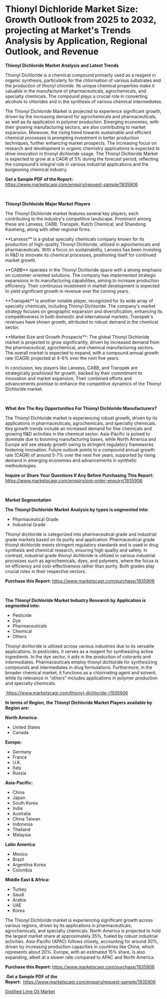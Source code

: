 <p><h1>Thionyl Dichloride Market Size: Growth Outlook from 2025 to 2032, projecting at Market's Trends Analysis by Application, Regional Outlook, and Revenue</h1></p><p><strong>Thionyl Dichloride Market Analysis and Latest Trends</strong></p>
<p><p>Thionyl Dichloride is a chemical compound primarily used as a reagent in organic synthesis, particularly for the chlorination of various substrates and the production of thionyl chloride. Its unique chemical properties make it valuable in the manufacture of pharmaceuticals, agrochemicals, and specialty chemicals. The compound plays a crucial role in converting alcohols to chlorides and in the synthesis of various chemical intermediates.</p><p>The Thionyl Dichloride Market is projected to experience significant growth, driven by the increasing demand for agrochemicals and pharmaceuticals, as well as its application in polymer production. Emerging economies, with their growing manufacturing sectors, are also contributing to market expansion. Moreover, the rising trend towards sustainable and efficient chemical processes is prompting investment in better production techniques, further enhancing market prospects. The increasing focus on research and development in organic chemistry applications is expected to drive innovation in thionyl dichloride usage. The Thionyl Dichloride Market is expected to grow at a CAGR of 5% during the forecast period, reflecting the compound's integral role in various industrial applications and the burgeoning chemical industry.</p></p>
<p><strong>Get a Sample PDF of the Report:&nbsp;</strong> <a href="https://www.marketscagr.com/enquiry/request-sample/1935906?utm_campaign=2465&utm_medium=2&utm_source=Github&utm_content=ia&utm_term=31032025&utm_id=thionyl-dichloride">https://www.marketscagr.com/enquiry/request-sample/1935906</a></p>
<p>&nbsp;</p>
<p><strong>Thionyl Dichloride Major Market Players</strong></p>
<p><p>The Thionyl Dichloride market features several key players, each contributing to the industry's competitive landscape. Prominent among these are Lanxess, CABB, Transpek, Kutch Chemical, and Shandong Kaisheng, along with other regional firms.</p><p>**Lanxess** is a global specialty chemicals company known for its production of high-quality Thionyl Dichloride, utilized in agrochemicals and pharmaceuticals. With a focus on sustainability, Lanxess has been investing in R&D to innovate its chemical processes, positioning itself for continued market growth.</p><p>**CABB** operates in the Thionyl Dichloride space with a strong emphasis on customer-oriented solutions. The company has implemented strategic expansions in its manufacturing capabilities, aiming to increase production efficiency. Their continuous investment in market development is expected to yield significant growth in revenue over the coming years.</p><p>**Transpek** is another notable player, recognized for its wide array of specialty chemicals, including Thionyl Dichloride. The company's market strategy focuses on geographic expansion and diversification, enhancing its competitiveness in both domestic and international markets. Transpek's revenues have shown growth, attributed to robust demand in the chemical sector.</p><p>**Market Size and Growth Prospects**: The global Thionyl Dichloride market is projected to grow significantly, driven by increased demand from the pharmaceutical, agrochemical, and chemical manufacturing sectors. The overall market is expected to expand, with a compound annual growth rate (CAGR) projected at 4-6% over the next five years.</p><p>In conclusion, key players like Lanxess, CABB, and Transpek are strategically positioned for growth, backed by their commitment to innovation and market expansion. Their combined efforts and advancements promise to enhance the competitive dynamics of the Thionyl Dichloride market.</p></p>
<p>&nbsp;</p>
<p><strong>What Are The Key Opportunities For Thionyl Dichloride Manufacturers?</strong></p>
<p><p>The Thionyl Dichloride market is experiencing robust growth, driven by its applications in pharmaceuticals, agrochemicals, and specialty chemicals. Key growth trends include an increased demand for fine chemicals and growing R&D activities in the chemical sector. Asia-Pacific is poised to dominate due to booming manufacturing bases, while North America and Europe will see steady growth owing to stringent regulatory frameworks fostering innovation. Future outlook points to a compound annual growth rate (CAGR) of around 5-7% over the next five years, supported by rising demand in emerging economies and advancements in synthetic methodologies.</p></p>
<p><strong>Inquire or Share Your Questions If Any Before Purchasing This Report:</strong> <a href="https://www.marketscagr.com/enquiry/pre-order-enquiry/1935906?utm_campaign=2465&utm_medium=2&utm_source=Github&utm_content=ia&utm_term=31032025&utm_id=thionyl-dichloride">https://www.marketscagr.com/enquiry/pre-order-enquiry/1935906</a></p>
<p>&nbsp;</p>
<p><strong>Market Segmentation</strong></p>
<p><strong>The Thionyl Dichloride Market Analysis by types is segmented into:</strong></p>
<p><ul><li>Pharmaceutical Grade</li><li>Industrial Grade</li></ul></p>
<p><p>Thionyl dichloride is categorized into pharmaceutical grade and industrial grade markets based on its purity and application. Pharmaceutical grade thionyl dichloride meets stringent regulatory standards and is used in drug synthesis and chemical research, ensuring high quality and safety. In contrast, industrial grade thionyl dichloride is utilized in various industrial processes such as agrochemicals, dyes, and polymers, where the focus is on efficiency and cost-effectiveness rather than purity. Both grades play crucial roles in their respective sectors.</p></p>
<p><strong>Purchase this Report:&nbsp;</strong><a href="https://www.marketscagr.com/purchase/1935906?utm_campaign=2465&utm_medium=2&utm_source=Github&utm_content=ia&utm_term=31032025&utm_id=thionyl-dichloride">https://www.marketscagr.com/purchase/1935906</a></p>
<p>&nbsp;</p>
<p><strong>The Thionyl Dichloride Market Industry Research by Application is segmented into:</strong></p>
<p><ul><li>Pesticide</li><li>Dye</li><li>Pharmaceuticals</li><li>Chemical</li><li>Others</li></ul></p>
<p><p>Thionyl dichloride is utilized across various industries due to its versatile applications. In pesticides, it serves as a reagent for synthesizing active ingredients. In the dye sector, it aids in the production of colorants and intermediates. Pharmaceuticals employ thionyl dichloride for synthesizing compounds and intermediates in drug formulations. Furthermore, in the broader chemical market, it functions as a chlorinating agent and solvent, while its relevance in "others" includes applications in polymer production and specialty chemicals.</p></p>
<p><a href="https://www.marketscagr.com/thionyl-dichloride-r1935906?utm_campaign=2465&utm_medium=2&utm_source=Github&utm_content=ia&utm_term=31032025&utm_id=thionyl-dichloride">&nbsp;https://www.marketscagr.com/thionyl-dichloride-r1935906</a></p>
<p><strong>In terms of Region, the Thionyl Dichloride Market Players available by Region are:</strong></p>
<p>
    <p> <strong> North America: </strong>
        <ul>
            <li>United States</li>
            <li>Canada</li>
        </ul>
        </p> 
    <p> <strong> Europe: </strong>
        <ul>
            <li>Germany</li>
            <li>France</li>
            <li>U.K.</li>
            <li>Italy</li>
            <li>Russia</li>
        </ul>
        </p> 
    <p> <strong> Asia-Pacific: </strong>
        <ul>
            <li>China</li>
            <li>Japan</li>
            <li>South Korea</li>
            <li>India</li>
            <li>Australia</li>
            <li>China Taiwan</li>
            <li>Indonesia</li>
            <li>Thailand</li>
            <li>Malaysia</li>
        </ul>
        </p> 
    <p> <strong> Latin America: </strong>
        <ul>
            <li>Mexico</li>
            <li>Brazil</li>
            <li>Argentina Korea</li>
            <li>Colombia</li>
        </ul>
        </p> 
    <p> <strong> Middle East & Africa: </strong>
        <ul>
            <li>Turkey</li>
            <li>Saudi</li>
            <li>Arabia</li>
            <li>UAE</li>
            <li>Korea</li>
        </ul>
    </p>
    </p>
<p><p>The Thionyl Dichloride market is experiencing significant growth across various regions, driven by its applications in pharmaceuticals, agrochemicals, and specialty chemicals. North America is projected to hold the largest market share at approximately 35%, fueled by robust industrial activities. Asia-Pacific (APAC) follows closely, accounting for around 30%, driven by increasing production capacities in countries like China, which represents about 20%. Europe, with an estimated 15% share, is also expanding, albeit at a slower rate compared to APAC and North America.</p></p>
<p><strong>Purchase this Report: </strong><a href="https://www.marketscagr.com/purchase/1935906?utm_campaign=2465&utm_medium=2&utm_source=Github&utm_content=ia&utm_term=31032025&utm_id=thionyl-dichloride">https://www.marketscagr.com/purchase/1935906</a></p>
<p>&nbsp;<strong>Get a Sample PDF of the Report:&nbsp;&nbsp;</strong><a href="https://www.marketscagr.com/enquiry/request-sample/1935906?utm_campaign=2465&utm_medium=2&utm_source=Github&utm_content=ia&utm_term=31032025&utm_id=thionyl-dichloride">https://www.marketscagr.com/enquiry/request-sample/1935906</a></p>
<p><strong></strong></p>
<p><p><a href="https://github.com/sherikacas30/Market-Research-Report-List-1/blob/main/distilled-lime-oil-market.md?utm_campaign=2465&utm_medium=2&utm_source=Github&utm_content=ia&utm_term=31032025&utm_id=thionyl-dichloride">Distilled Lime Oil Market</a></p></p>